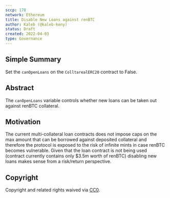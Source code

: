```yaml
---
sccp: 178
network: Ethereum
title: Disable New Loans against renBTC
author: Kaleb (@kaleb-keny)
status: Draft
created: 2022-04-03
type: Governance
---
```


## Simple Summary

<!--"If you can't explain it simply, you don't understand it well enough." Provide a simplified and layman-accessible explanation of the SCCP.-->

Set the `canOpenLoans` on the `ColltarealERC20` contract to False. 

## Abstract

<!--A short (~200 word) description of the variable change proposed.-->

The `canOpenLoans` variable controls whether new loans can be taken out against renBTC collateral.

## Motivation

<!--The motivation is critical for SCCPs that want to update variables within Synthetix. It should clearly explain why the existing variable is not incentive aligned. SCCP submissions without sufficient motivation may be rejected outright.-->

The current multi-collateral loan contracts does not impose caps on the max amount that can be borrowed against deposited collateral and therefore the protocol is exposed to the risk of infinite mints in case renBTC becomes vulnerable.
Given that the loan contract is not being used (contract currently contains only $3.5m worth of renBTC) disabling new loans makes sense from a risk/return perspective.

## Copyright

Copyright and related rights waived via [CC0](https://creativecommons.org/publicdomain/zero/1.0/).